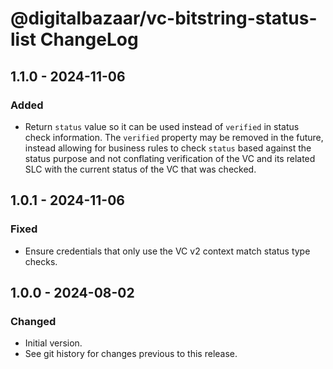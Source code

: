 # @digitalbazaar/vc-bitstring-status-list ChangeLog

## 1.1.0 - 2024-11-06

### Added
- Return `status` value so it can be used instead of `verified` in status
  check information. The `verified` property may be removed in the future,
  instead allowing for business rules to check `status` based against the
  status purpose and not conflating verification of the VC and its related
  SLC with the current status of the VC that was checked.

## 1.0.1 - 2024-11-06

### Fixed
- Ensure credentials that only use the VC v2 context match status type checks.

## 1.0.0 - 2024-08-02

### Changed
- Initial version.
- See git history for changes previous to this release.
